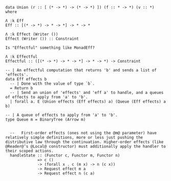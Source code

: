     data Union (r :: [ (* -> *) -> (* -> *) ]) (f :: * -> *) (v :: *) where

    Λ :k Eff
    Eff :: [(* -> *) -> * -> *] -> * -> *

    Λ :k Effect (Writer ())
    Effect (Writer ()) :: Constraint

    Is "Effectful" something like MonadEff?

    Λ :k Effectful
    Effectful :: ([(* -> *) -> * -> *] -> * -> *) -> Constraint

    -- | An effectful computation that returns 'b' and sends a list of 'effects'.
    data Eff effects b
      -- | Done with the value of type `b`.
      = Return b
      -- | Send an union of 'effects' and 'eff a' to handle, and a queues of effects to apply from 'a' to 'b'.
      | forall a. E (Union effects (Eff effects) a) (Queue (Eff effects) a b)

    -- | A queue of effects to apply from 'a' to 'b'.
    type Queue m = BinaryTree (Arrow m)


      --   First-order effects (ones not using the @m@ parameter) have relatively simple definitions, more or less just pushing the distributive law through the continuation. Higher-order effects (like @Reader@’s @Local@ constructor) must additionally apply the handler to their scoped actions.
      handleState :: (Functor c, Functor m, Functor n)
                  => c ()
                  -> (forall x . c (m x) -> n (c x))
                  -> Request effect m a
                  -> Request effect n (c a)


